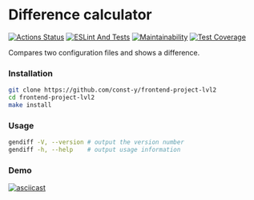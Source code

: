 # Difference calculator

[![Actions Status](https://github.com/const-y/frontend-project-lvl2/workflows/hexlet-check/badge.svg)](https://github.com/const-y/frontend-project-lvl2/actions)
[![ESLint And Tests](https://github.com/const-y/frontend-project-lvl2/actions/workflows/tests.yml/badge.svg)](https://github.com/const-y/frontend-project-lvl2/actions)
[![Maintainability](https://api.codeclimate.com/v1/badges/a7dca49e1c4fff6bb0ef/maintainability)](https://codeclimate.com/github/const-y/frontend-project-lvl2/maintainability)
[![Test Coverage](https://api.codeclimate.com/v1/badges/a7dca49e1c4fff6bb0ef/test_coverage)](https://codeclimate.com/github/const-y/frontend-project-lvl2/test_coverage)

Compares two configuration files and shows a difference.

### Installation
```bash
git clone https://github.com/const-y/frontend-project-lvl2
cd frontend-project-lvl2
make install
```
### Usage
```bash
gendiff -V, --version # output the version number
gendiff -h, --help    # output usage information
```
### Demo
[![asciicast](https://asciinema.org/a/PcokdQfVSeuOWEmxaIibjsoUC.svg)](https://asciinema.org/a/PcokdQfVSeuOWEmxaIibjsoUC)